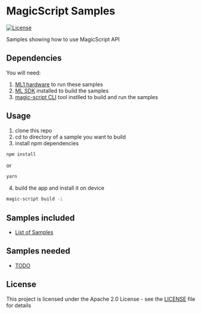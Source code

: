 # MagicScript Samples

[![License](https://img.shields.io/:license-Apache%202.0-blue.svg?style=flat-square)](LICENSE)

Samples showing how to use MagicScript API

## Dependencies

You will need:

1. [ML1 hardware](https://www.magicleap.com/magic-leap-one) to run these samples
2. [ML SDK](https://creator.magicleap.com/downloads/lumin-sdk/overview) installed to build the samples
3. [magic-script CLI](https://www.npmjs.com/package/magic-script) tool instlled to build and run the samples

## Usage

1. clone this repo
2. cd to directory of a sample you want to build
3. install npm dependencies

```sh
npm install
```

or

```sh
yarn
```

4. build the app and install it on device

```sh
magic-script build -i
```

## Samples included

- [List of Samples](docs/SAMPLES.md)

## Samples needed

- [TODO](docs/TODO.md)

## License

This project is licensed under the Apache 2.0 License - see the [LICENSE](LICENSE) file for details
